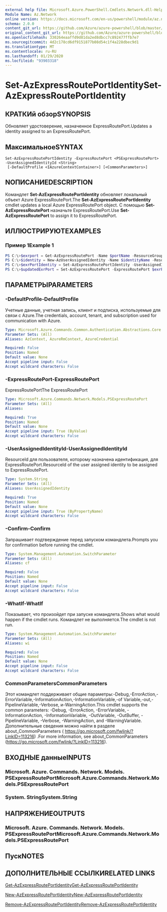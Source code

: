 ```yaml
---
external help file: Microsoft.Azure.PowerShell.Cmdlets.Network.dll-Help.xml
Module Name: Az.Network
online version: https://docs.microsoft.com/en-us/powershell/module/az.network/set-azexpressrouteportidentity
schema: 2.0.0
content_git_url: https://github.com/Azure/azure-powershell/blob/master/src/Network/Network/help/Set-AzExpressRoutePortIdentity.md
original_content_git_url: https://github.com/Azure/azure-powershell/blob/master/src/Network/Network/help/Set-AzExpressRoutePortIdentity.md
ms.openlocfilehash: 330264eaaffd9d81da2ed8dbcc7c892477ffb7e7
ms.sourcegitcommit: 4d2c178cd6df9151877b08d54c1f4a228dbec9d1
ms.translationtype: MT
ms.contentlocale: ru-RU
ms.lasthandoff: 01/29/2020
ms.locfileid: "93903318"
---
```

# <span data-ttu-id="2a2b0-101">Set-AzExpressRoutePortIdentity</span><span class="sxs-lookup"><span data-stu-id="2a2b0-101">Set-AzExpressRoutePortIdentity</span></span>

## <span data-ttu-id="2a2b0-102">КРАТКИй обзор</span><span class="sxs-lookup"><span data-stu-id="2a2b0-102">SYNOPSIS</span></span>
<span data-ttu-id="2a2b0-103">Обновляет удостоверение, назначенное ExpressRoutePort.</span><span class="sxs-lookup"><span data-stu-id="2a2b0-103">Updates a identity assigned to an ExpressRoutePort.</span></span>

## <span data-ttu-id="2a2b0-104">Максимальное</span><span class="sxs-lookup"><span data-stu-id="2a2b0-104">SYNTAX</span></span>

```
Set-AzExpressRoutePortIdentity -ExpressRoutePort <PSExpressRoutePort> -UserAssignedIdentityId <String>
 [-DefaultProfile <IAzureContextContainer>] [<CommonParameters>]
```

## <span data-ttu-id="2a2b0-105">NОПИСАНИЕ</span><span class="sxs-lookup"><span data-stu-id="2a2b0-105">DESCRIPTION</span></span>
<span data-ttu-id="2a2b0-106">Командлет **Set-AzExpressRoutePortIdentity** обновляет локальный объект Azure ExpressRoutePort.</span><span class="sxs-lookup"><span data-stu-id="2a2b0-106">The **Set-AzExpressRoutePortIdentity** cmdlet updates a local Azure ExpressRoutePort object.</span></span> <span data-ttu-id="2a2b0-107">С помощью **Set-AzExpressRoutePort** назначьте ExpressRoutePort.</span><span class="sxs-lookup"><span data-stu-id="2a2b0-107">Use **Set-AzExpressRoutePort** to assign it to ExpressRoutePort.</span></span>

## <span data-ttu-id="2a2b0-108">ИЛЛЮСТРИРУЮТ</span><span class="sxs-lookup"><span data-stu-id="2a2b0-108">EXAMPLES</span></span>

### <span data-ttu-id="2a2b0-109">Пример 1</span><span class="sxs-lookup"><span data-stu-id="2a2b0-109">Example 1</span></span>
```powershell
PS C:\>$exrport = Get-AzExpressRoutePort -Name $portName -ResourceGroupName $rgName
PS C:\>$identity = New-AzUserAssignedIdentity -Name $identityName -ResourceGroupName $rgName -Location $location
PS C:\>$exrPortIdentity = Set-AzExpressRoutePortIdentity -UserAssignedIdentity $identity.Id -ExpressRoutePort $exrPort
PS C:\>$updatedExrPort = Set-AzExpressRoutePort -ExpressRoutePort $exrPort
```

## <span data-ttu-id="2a2b0-110">ПАРАМЕТРЫ</span><span class="sxs-lookup"><span data-stu-id="2a2b0-110">PARAMETERS</span></span>

### <span data-ttu-id="2a2b0-111">-DefaultProfile</span><span class="sxs-lookup"><span data-stu-id="2a2b0-111">-DefaultProfile</span></span>
<span data-ttu-id="2a2b0-112">Учетные данные, учетная запись, клиент и подписка, используемые для связи с Azure.</span><span class="sxs-lookup"><span data-stu-id="2a2b0-112">The credentials, account, tenant, and subscription used for communication with Azure.</span></span>

```yaml
Type: Microsoft.Azure.Commands.Common.Authentication.Abstractions.Core.IAzureContextContainer
Parameter Sets: (All)
Aliases: AzContext, AzureRmContext, AzureCredential

Required: False
Position: Named
Default value: None
Accept pipeline input: False
Accept wildcard characters: False
```

### <span data-ttu-id="2a2b0-113">-ExpressRoutePort</span><span class="sxs-lookup"><span data-stu-id="2a2b0-113">-ExpressRoutePort</span></span>
<span data-ttu-id="2a2b0-114">ExpressRoutePort</span><span class="sxs-lookup"><span data-stu-id="2a2b0-114">The ExpressRoutePort</span></span>

```yaml
Type: Microsoft.Azure.Commands.Network.Models.PSExpressRoutePort
Parameter Sets: (All)
Aliases:

Required: True
Position: Named
Default value: None
Accept pipeline input: True (ByValue)
Accept wildcard characters: False
```

### <span data-ttu-id="2a2b0-115">-UserAssignedIdentityId</span><span class="sxs-lookup"><span data-stu-id="2a2b0-115">-UserAssignedIdentityId</span></span>
<span data-ttu-id="2a2b0-116">ResourceId для пользователя, которому назначена идентификация, для ExpressRoutePort.</span><span class="sxs-lookup"><span data-stu-id="2a2b0-116">ResourceId of the user assigned identity to be assigned to ExpressRoutePort.</span></span>

```yaml
Type: System.String
Parameter Sets: (All)
Aliases: UserAssignedIdentity

Required: True
Position: Named
Default value: None
Accept pipeline input: True (ByPropertyName)
Accept wildcard characters: False
```

### <span data-ttu-id="2a2b0-117">-Confirm</span><span class="sxs-lookup"><span data-stu-id="2a2b0-117">-Confirm</span></span>
<span data-ttu-id="2a2b0-118">Запрашивает подтверждение перед запуском командлета.</span><span class="sxs-lookup"><span data-stu-id="2a2b0-118">Prompts you for confirmation before running the cmdlet.</span></span>

```yaml
Type: System.Management.Automation.SwitchParameter
Parameter Sets: (All)
Aliases: cf

Required: False
Position: Named
Default value: None
Accept pipeline input: False
Accept wildcard characters: False
```

### <span data-ttu-id="2a2b0-119">-WhatIf</span><span class="sxs-lookup"><span data-stu-id="2a2b0-119">-WhatIf</span></span>
<span data-ttu-id="2a2b0-120">Показывает, что произойдет при запуске командлета.</span><span class="sxs-lookup"><span data-stu-id="2a2b0-120">Shows what would happen if the cmdlet runs.</span></span>
<span data-ttu-id="2a2b0-121">Командлет не выполняется.</span><span class="sxs-lookup"><span data-stu-id="2a2b0-121">The cmdlet is not run.</span></span>

```yaml
Type: System.Management.Automation.SwitchParameter
Parameter Sets: (All)
Aliases: wi

Required: False
Position: Named
Default value: None
Accept pipeline input: False
Accept wildcard characters: False
```

### <span data-ttu-id="2a2b0-122">CommonParameters</span><span class="sxs-lookup"><span data-stu-id="2a2b0-122">CommonParameters</span></span>
<span data-ttu-id="2a2b0-123">Этот командлет поддерживает общие параметры:-Debug,-ErrorAction,-ErrorVariable,-InformationAction,-InformationVariable,-of Variable,-out,-PipelineVariable,-Verbose, и-WarningAction.</span><span class="sxs-lookup"><span data-stu-id="2a2b0-123">This cmdlet supports the common parameters: -Debug, -ErrorAction, -ErrorVariable, -InformationAction, -InformationVariable, -OutVariable, -OutBuffer, -PipelineVariable, -Verbose, -WarningAction, and -WarningVariable.</span></span> <span data-ttu-id="2a2b0-124">Дополнительные сведения можно найти в разделе about_CommonParameters ( https://go.microsoft.com/fwlink/?LinkID=113216) .</span><span class="sxs-lookup"><span data-stu-id="2a2b0-124">For more information, see about_CommonParameters (https://go.microsoft.com/fwlink/?LinkID=113216).</span></span>

## <span data-ttu-id="2a2b0-125">ВХОДНЫЕ данные</span><span class="sxs-lookup"><span data-stu-id="2a2b0-125">INPUTS</span></span>

### <span data-ttu-id="2a2b0-126">Microsoft. Azure. Commands. Network. Models. PSExpressRoutePort</span><span class="sxs-lookup"><span data-stu-id="2a2b0-126">Microsoft.Azure.Commands.Network.Models.PSExpressRoutePort</span></span>

### <span data-ttu-id="2a2b0-127">System. String</span><span class="sxs-lookup"><span data-stu-id="2a2b0-127">System.String</span></span>

## <span data-ttu-id="2a2b0-128">НАПРЯЖЕНИЕ</span><span class="sxs-lookup"><span data-stu-id="2a2b0-128">OUTPUTS</span></span>

### <span data-ttu-id="2a2b0-129">Microsoft. Azure. Commands. Network. Models. PSExpressRoutePort</span><span class="sxs-lookup"><span data-stu-id="2a2b0-129">Microsoft.Azure.Commands.Network.Models.PSExpressRoutePort</span></span>

## <span data-ttu-id="2a2b0-130">Пуск</span><span class="sxs-lookup"><span data-stu-id="2a2b0-130">NOTES</span></span>

## <span data-ttu-id="2a2b0-131">ДОПОЛНИТЕЛЬНЫЕ ССЫЛКИ</span><span class="sxs-lookup"><span data-stu-id="2a2b0-131">RELATED LINKS</span></span>
[<span data-ttu-id="2a2b0-132">Get-AzExpressRoutePortIdentity</span><span class="sxs-lookup"><span data-stu-id="2a2b0-132">Get-AzExpressRoutePortIdentity</span></span>](./Get-AzExpressRoutePortIdentity.md)

[<span data-ttu-id="2a2b0-133">New-AzExpressRoutePortIdentity</span><span class="sxs-lookup"><span data-stu-id="2a2b0-133">New-AzExpressRoutePortIdentity</span></span>](./New-AzExpressRoutePortIdentity.md)

[<span data-ttu-id="2a2b0-134">Remove-AzExpressRoutePortIdentity</span><span class="sxs-lookup"><span data-stu-id="2a2b0-134">Remove-AzExpressRoutePortIdentity</span></span>](./Remove-AzExpressRoutePortIdentity.md)
